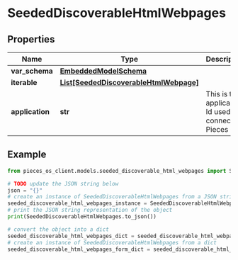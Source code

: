 # SeededDiscoverableHtmlWebpages


## Properties

Name | Type | Description | Notes
------------ | ------------- | ------------- | -------------
**var_schema** | [**EmbeddedModelSchema**](EmbeddedModelSchema) |  | [optional] 
**iterable** | [**List[SeededDiscoverableHtmlWebpage]**](SeededDiscoverableHtmlWebpage) |  | 
**application** | **str** | This is the applicaiton Id used to connect to Pieces OS. | 

## Example

```python
from pieces_os_client.models.seeded_discoverable_html_webpages import SeededDiscoverableHtmlWebpages

# TODO update the JSON string below
json = "{}"
# create an instance of SeededDiscoverableHtmlWebpages from a JSON string
seeded_discoverable_html_webpages_instance = SeededDiscoverableHtmlWebpages.from_json(json)
# print the JSON string representation of the object
print(SeededDiscoverableHtmlWebpages.to_json())

# convert the object into a dict
seeded_discoverable_html_webpages_dict = seeded_discoverable_html_webpages_instance.to_dict()
# create an instance of SeededDiscoverableHtmlWebpages from a dict
seeded_discoverable_html_webpages_form_dict = seeded_discoverable_html_webpages.from_dict(seeded_discoverable_html_webpages_dict)
```



